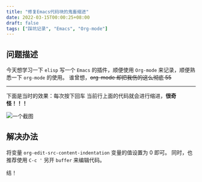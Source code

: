 ```yaml
---
title: "修复Emacs代码块的鬼畜缩进"
date: 2022-03-15T00:00:25+08:00
draft: false
tags: ["踩坑记录", "Emacs", "Org-mode"]
---
```


## 问题描述

今天想学习一下 `elisp` 写一个 `Emacs` 的插件，顺便使用 `Org-mode` 来记录，顺便熟悉一下 `org-mode` 的使用。
谁曾想，~~org-mode 却把我伤的这么彻底 55~~

---

下面是当时的效果：每次按下回车 当前行上面的代码就会进行缩进，**很奇怪！！！**

![一个截图](/images/Peek2022-03-14-23-58.gif)

## 解决办法

将变量 `org-edit-src-content-indentation` 变量的值设置为 0 即可。
同时，也推荐使用 `C-c '` 另开 `buffer` 来编辑代码。

结！
